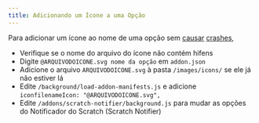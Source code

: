 ```yaml
---
title: Adicionando um Ícone a uma Opção
---
```

Para adicionar um ícone ao nome de uma opção sem [causar](https://github.com/ScratchAddons/ScratchAddons/pull/1529) [crashes](https://github.com/ScratchAddons/ScratchAddons/commit/ead64b9da1434e7ed593c141cba7b02addd70a54),

- Verifique se o nome do arquivo do ícone não contém hifens
- Digite `@ARQUIVODOICONE.svg nome da opção` em `addon.json`
- Adicione o arquivo `ARQUIVODOICONE.svg` à pasta `/images/icons/` se ele já não estiver lá
- Edite `/background/load-addon-manifests.js` e adicione `iconfilenameIcon: "@ARQUIVODOICONE.svg",`
- Edite `/addons/scratch-notifier/background.js` para mudar as opções do Notificador do Scratch (Scratch Notifier)